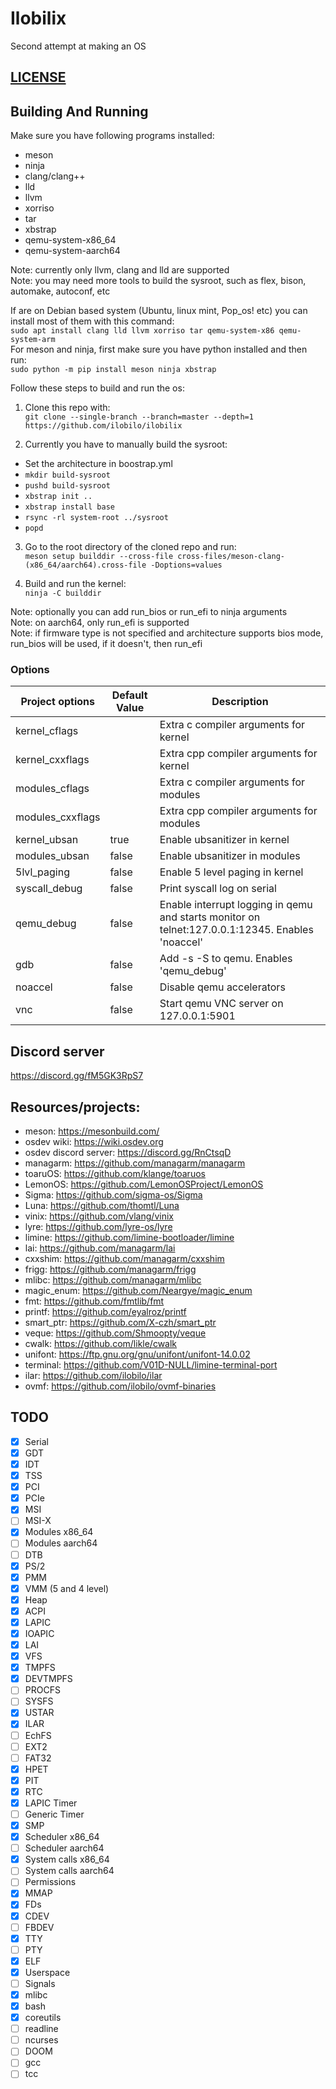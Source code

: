 <!-- # Kernel project v2 -->
<!-- # MINUX Is Not Unix -->
<!-- # MOSINUX OS Is Not Unix -->
# Ilobilix
Second attempt at making an OS

## [LICENSE](LICENSE)

## Building And Running

Make sure you have following programs installed:
* meson
* ninja
* clang/clang++
* lld
* llvm
* xorriso
* tar
* xbstrap
* qemu-system-x86_64
* qemu-system-aarch64

Note: currently only llvm, clang and lld are supported\
Note: you may need more tools to build the sysroot, such as flex, bison, automake, autoconf, etc

If are on Debian based system (Ubuntu, linux mint, Pop_os! etc) you can install most of them with this command:\
``sudo apt install clang lld llvm xorriso tar qemu-system-x86 qemu-system-arm``\
For meson and ninja, first make sure you have python installed and then run:\
``sudo python -m pip install meson ninja xbstrap``

Follow these steps to build and run the os:
1. Clone this repo with:\
``git clone --single-branch --branch=master --depth=1 https://github.com/ilobilo/ilobilix``

2. Currently you have to manually build the sysroot:
* Set the architecture in boostrap.yml
* ``mkdir build-sysroot``
* ``pushd build-sysroot``
* ``xbstrap init ..``
* ``xbstrap install base``
* ``rsync -rl system-root ../sysroot``
* ``popd``

3. Go to the root directory of the cloned repo and run:\
``meson setup builddir --cross-file cross-files/meson-clang-(x86_64/aarch64).cross-file -Doptions=values``

4. Build and run the kernel:\
``ninja -C builddir``

Note: optionally you can add run_bios or run_efi to ninja arguments\
Note: on aarch64, only run_efi is supported\
Note: if firmware type is not specified and architecture supports bios mode, run_bios will be used, if it doesn't, then run_efi

### Options
|  Project options  | Default Value |               Description                |
| ----------------- | ------------- | ---------------------------------------- |
| kernel_cflags     |               | Extra c compiler arguments for kernel    |
| kernel_cxxflags   |               | Extra cpp compiler arguments for kernel  |
| modules_cflags    |               | Extra c compiler arguments for modules   |
| modules_cxxflags  |               | Extra cpp compiler arguments for modules |
| kernel_ubsan      | true          | Enable ubsanitizer in kernel             |
| modules_ubsan     | false         | Enable ubsanitizer in modules            |
| 5lvl_paging       | false         | Enable 5 level paging in kernel          |
| syscall_debug     | false         | Print syscall log on serial              |
| qemu_debug        | false         | Enable interrupt logging in qemu and starts monitor on telnet:127.0.0.1:12345. Enables 'noaccel' |
| gdb               | false         | Add -s -S to qemu. Enables 'qemu_debug'  |
| noaccel           | false         | Disable qemu accelerators                |
| vnc               | false         | Start qemu VNC server on 127.0.0.1:5901  |
<!-- ```
Project options    Default Value                 Description
-----------------  -------------  ----------------------------------------
kernel_cflags                     Extra c compiler arguments for kernel
kernel_cxxflags                   Extra cpp compiler arguments for kernel
modules_cflags                    Extra c compiler arguments for modules
modules_cxxflags                  Extra cpp compiler arguments for modules
kernel_ubsan       true           Enable ubsanitizer in kernel
modules_ubsan      false          Enable ubsanitizer in modules
5lvl_paging        false          Enable 5 level paging in kernel
qemu_debug         false          Enable interrupt logging in qemu and starts monitor on telnet:127.0.0.1:12345. Enables 'noaccel'
gdb                false          Add -s -S to qemu. Enables 'qemu_debug'
noaccel            false          Disable qemu accelerators
vnc                false          Start VNC server on 127.0.0.1:5901
``` -->

## Discord server
https://discord.gg/fM5GK3RpS7

## Resources/projects:
* meson: https://mesonbuild.com/
* osdev wiki: https://wiki.osdev.org
* osdev discord server: https://discord.gg/RnCtsqD
* managarm: https://github.com/managarm/managarm
* toaruOS: https://github.com/klange/toaruos
* LemonOS: https://github.com/LemonOSProject/LemonOS
* Sigma: https://github.com/sigma-os/Sigma
* Luna: https://github.com/thomtl/Luna
* vinix: https://github.com/vlang/vinix
* lyre: https://github.com/lyre-os/lyre
* limine: https://github.com/limine-bootloader/limine
* lai: https://github.com/managarm/lai
* cxxshim: https://github.com/managarm/cxxshim
* frigg: https://github.com/managarm/frigg
* mlibc: https://github.com/managarm/mlibc
* magic_enum: https://github.com/Neargye/magic_enum
* fmt: https://github.com/fmtlib/fmt
* printf: https://github.com/eyalroz/printf
* smart_ptr: https://github.com/X-czh/smart_ptr
* veque: https://github.com/Shmoopty/veque
* cwalk: https://github.com/likle/cwalk
* unifont: https://ftp.gnu.org/gnu/unifont/unifont-14.0.02
* terminal: https://github.com/V01D-NULL/limine-terminal-port
* ilar: https://github.com/ilobilo/ilar
* ovmf: https://github.com/ilobilo/ovmf-binaries

## TODO

- [x] Serial
- [x] GDT
- [x] IDT
- [x] TSS
- [x] PCI
- [x] PCIe
- [x] MSI
- [ ] MSI-X
- [x] Modules x86_64
- [ ] Modules aarch64
- [ ] DTB
- [x] PS/2
- [x] PMM
- [x] VMM (5 and 4 level)
- [x] Heap
- [x] ACPI
- [x] LAPIC
- [x] IOAPIC
- [x] LAI
- [x] VFS
- [x] TMPFS
- [x] DEVTMPFS
- [ ] PROCFS
- [ ] SYSFS
- [x] USTAR
- [x] ILAR
- [ ] EchFS
- [ ] EXT2
- [ ] FAT32
- [x] HPET
- [x] PIT
- [x] RTC
- [x] LAPIC Timer
- [ ] Generic Timer
- [x] SMP
- [x] Scheduler x86_64
- [ ] Scheduler aarch64
- [x] System calls x86_64
- [ ] System calls aarch64
- [ ] Permissions
- [x] MMAP
- [x] FDs
- [x] CDEV
- [ ] FBDEV
- [x] TTY
- [ ] PTY
- [x] ELF
- [x] Userspace
- [ ] Signals
- [x] mlibc
- [x] bash
- [x] coreutils
- [ ] readline
- [ ] ncurses
- [ ] DOOM
- [ ] gcc
- [ ] tcc
